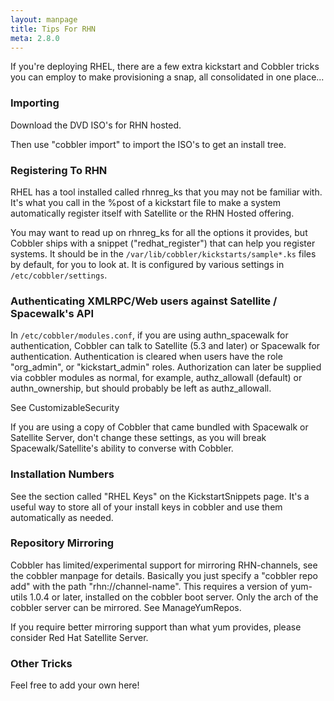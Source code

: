 ```yaml
---
layout: manpage
title: Tips For RHN
meta: 2.8.0
---
```

If you're deploying RHEL, there are a few extra kickstart and Cobbler tricks you can employ to make provisioning a snap,
all consolidated in one place...

### Importing

Download the DVD ISO's for RHN hosted.

Then use "cobbler import" to import the ISO's to get an install tree.

### Registering To RHN

RHEL has a tool installed called rhnreg_ks that you may not be familiar with. It's what you call in the %post of a
kickstart file to make a system automatically register itself with Satellite or the RHN Hosted offering.

You may want to read up on rhnreg_ks for all the options it provides, but Cobbler ships with a snippet
("redhat_register") that can help you register systems. It should be in the `/var/lib/cobbler/kickstarts/sample*.ks`
files by default, for you to look at. It is configured by various settings in `/etc/cobbler/settings`.

### Authenticating XMLRPC/Web users against Satellite / Spacewalk's API

In `/etc/cobbler/modules.conf`, if you are using authn_spacewalk for authentication, Cobbler can talk to Satellite (5.3
and later) or Spacewalk for authentication. Authentication is cleared when users have the role "org_admin", or
"kickstart_admin" roles. Authorization can later be supplied via cobbler modules as normal, for example, authz_allowall
(default) or authn_ownership, but should probably be left as authz_allowall.

See CustomizableSecurity

If you are using a copy of Cobbler that came bundled with Spacewalk or Satellite Server, don't change these settings, as
you will break Spacewalk/Satellite's ability to converse with Cobbler.

### Installation Numbers

See the section called "RHEL Keys" on the KickstartSnippets page. It's a useful way to store all of your install keys in
cobbler and use them automatically as needed.

### Repository Mirroring

Cobbler has limited/experimental support for mirroring RHN-channels, see the cobbler manpage for details. Basically you
just specify a "cobbler repo add" with the path "rhn://channel-name". This requires a version of yum-utils 1.0.4 or
later, installed on the cobbler boot server. Only the arch of the cobbler server can be mirrored. See ManageYumRepos.

If you require better mirroring support than what yum provides, please consider Red Hat Satellite Server.

### Other Tricks

Feel free to add your own here!
